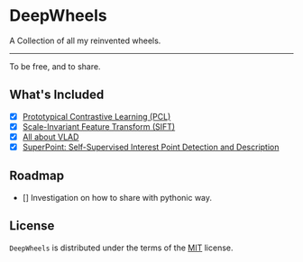 # DeepWheels

A Collection of all my reinvented wheels.

-----

To be free, and to share.

## What's Included

- [x] [Prototypical Contrastive Learning (PCL)](https://arxiv.org/abs/2005.04966)
- [x] [Scale-Invariant Feature Transform (SIFT)](https://www.cs.ubc.ca/~lowe/papers/ijcv04.pdf)
- [x] [All about VLAD](https://www.cv-foundation.org/openaccess/content_cvpr_2013/papers/Arandjelovic_All_About_VLAD_2013_CVPR_paper.pdf)
- [x] [SuperPoint: Self-Supervised Interest Point Detection and Description](https://arxiv.org/abs/1712.07629)
## Roadmap

- [] Investigation on how to share with pythonic way.

## License

`DeepWheels` is distributed under the terms of the [MIT](https://spdx.org/licenses/MIT.html) license.
